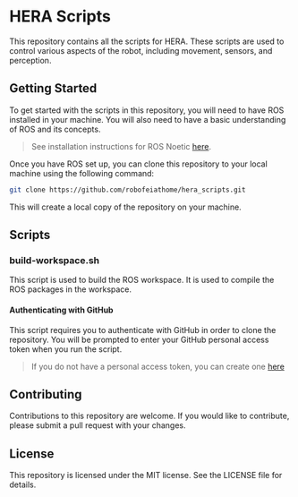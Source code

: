 # HERA Scripts

This repository contains all the scripts for HERA. These scripts are used to control various aspects of the robot, including movement, sensors, and perception.

## Getting Started

To get started with the scripts in this repository, you will need to have ROS installed in your machine. You will also need to have a basic understanding of ROS and its concepts.
> See installation instructions for ROS Noetic [here](http://wiki.ros.org/noetic/Installation/Ubuntu).

Once you have ROS set up, you can clone this repository to your local machine using the following command:
```bash
git clone https://github.com/robofeiathome/hera_scripts.git
```

This will create a local copy of the repository on your machine.

## Scripts

### build-workspace.sh
This script is used to build the ROS workspace. It is used to compile the ROS packages in the workspace.
#### Authenticating with GitHub
This script requires you to authenticate with GitHub in order to clone the repository. You will be prompted to enter your GitHub personal access token when you run the script.
> If you do not have a personal access token, you can create one [here](https://docs.github.com/pt/authentication/keeping-your-account-and-data-secure/creating-a-personal-access-token)

## Contributing

Contributions to this repository are welcome. If you would like to contribute, please submit a pull request with your changes.

## License

This repository is licensed under the MIT license. See the LICENSE file for details.
